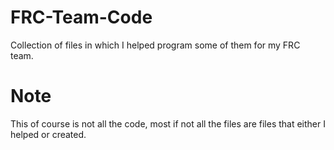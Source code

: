 # FRC-Team-Code
Collection of files in which I helped program some of them for my FRC team.

# Note
This of course is not all the code, most if not all the files are files that either I helped or created.
